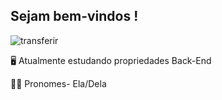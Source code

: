 ## Sejam bem-vindos !
![transferir](https://github.com/user-attachments/assets/7bd1aa65-d063-4221-92db-b6aec00fddd2)

🖥️ Atualmente estudando propriedades Back-End

👩🏻 Pronomes- Ela/Dela

